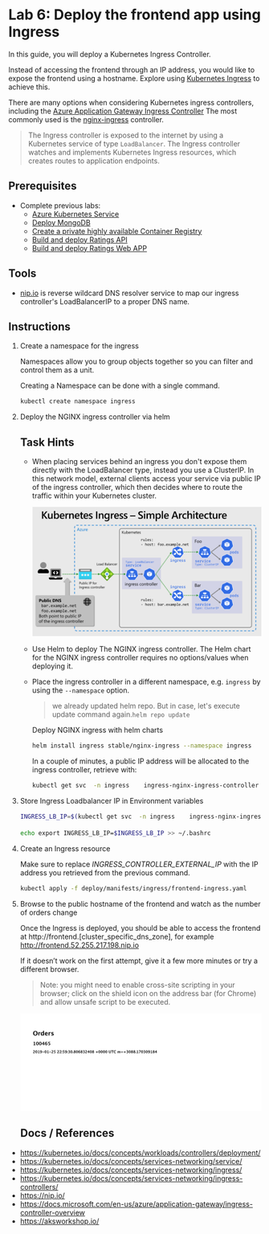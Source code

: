 Lab 6: Deploy the frontend app using Ingress
==

In this guide, you will deploy a Kubernetes Ingress Controller.

Instead of accessing the frontend through an IP address, you would like to expose the frontend using a hostname. Explore using [Kubernetes Ingress](https://kubernetes.io/docs/concepts/services-networking/ingress/) to achieve this.

There are many options when considering Kubernetes ingress controllers, including the [Azure Application Gateway Ingress Controller](https://docs.microsoft.com/en-us/azure/application-gateway/ingress-controller-overview) The most commonly used is the [nginx-ingress](https://github.com/helm/charts/tree/master/stable/nginx-ingress) controller.

> The Ingress controller is exposed to the internet by using a Kubernetes service of type `LoadBalancer`. The Ingress controller watches and implements Kubernetes Ingress resources, which creates routes to application endpoints.

## Prerequisites
* Complete previous labs:
    * [Azure Kubernetes Service](../create-aks-cluster/README.md)
    * [Deploy MongoDB](../deploy-mongodb/README.md)
    * [Create a private highly available Container Registry](../azure-container-registry/README.md)
    * [Build and deploy Ratings API](labs/ratings-api/README.md)
    * [Build and deploy Ratings Web APP](/labs/ratings-web/README.md)

## Tools
* [nip.io](https://nip.io/) is reverse wildcard DNS resolver service to map our ingress controller's LoadBalancerIP to a proper DNS name.

## Instructions

1. Create a namespace for the ingress

    Namespaces allow you to group objects together so you can filter and control them as a unit.

    Creating a Namespace can be done with a single command.

    ```bash
    kubectl create namespace ingress
    ```

2. Deploy the NGINX ingress controller via helm

    ## Task Hints
    
    * When placing services behind an ingress you don't expose them directly with the LoadBalancer type, instead you use a ClusterIP. In this network model, external clients access your service via public IP of the ingress controller, which then decides where to route the traffic within your Kubernetes cluster.

        ![Kubernetes Ingress Architecture](/labs/ingress/img/ingress.png "Kubernetes Ingress Architecture")

    * Use Helm to deploy The NGINX ingress controller. The Helm chart for the NGINX ingress controller requires no options/values when deploying it.

    * Place the ingress controller in a different namespace, e.g. `ingress` by using the `--namespace` option.

        > we already updated helm repo. But in case, let's execute update command again.`helm repo update`
    
        Deploy NGINX ingress with helm charts

        ```bash
        helm install ingress stable/nginx-ingress --namespace ingress
        ```

        In a couple of minutes, a public IP address will be allocated to the ingress controller, retrieve with:

        ```bash
        kubectl get svc  -n ingress    ingress-nginx-ingress-controller -o jsonpath="{.status.loadBalancer.ingress[*].ip}"
        ```
3. Store Ingress Loadbalancer IP in Environment variables

    ```bash
    INGRESS_LB_IP=$(kubectl get svc  -n ingress    ingress-nginx-ingress-controller -o jsonpath="{.status.loadBalancer.ingress[*].ip}")

    echo export INGRESS_LB_IP=$INGRESS_LB_IP >> ~/.bashrc

    ```

4. Create an Ingress resource

    Make sure to replace _INGRESS_CONTROLLER_EXTERNAL_IP_ with the IP address you retrieved from the previous command.

    ```bash
    kubectl apply -f deploy/manifests/ingress/frontend-ingress.yaml
    ```
5. Browse to the public hostname of the frontend and watch as the number of orders change

    Once the Ingress is deployed, you should be able to access the frontend at http://frontend.[cluster_specific_dns_zone], for example http://frontend.52.255.217.198.nip.io

    If it doesn’t work on the first attempt, give it a few more minutes or try a different browser.

    > Note: you might need to enable cross-site scripting in your browser; click on the shield icon on the address bar (for Chrome) and allow unsafe script to be executed.

    ![Frontend Ingress output](/labs/ingress/img/ordersfrontend.png "Frontend Ingress output")

    ## Docs / References

* https://kubernetes.io/docs/concepts/workloads/controllers/deployment/
* https://kubernetes.io/docs/concepts/services-networking/service/
* https://kubernetes.io/docs/concepts/services-networking/ingress/
* https://kubernetes.io/docs/concepts/services-networking/ingress-controllers/
* https://nip.io/
* https://docs.microsoft.com/en-us/azure/application-gateway/ingress-controller-overview
* https://aksworkshop.io/

        
